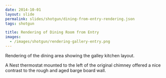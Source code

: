 ```yaml
---
date: 2014-10-01
layout: slide
permalink: slides/shotgun/dining-from-entry-rendering.json
tags: shotgun

title: Rendering of Dining Room from Entry
images:
  - /images/shotgun/rendering-gallery-entry.png
---
```

Rendering of the dining area showing the galley kitchen layout.

A Nest thermostat mounted to the left of the original chimney offered a nice contrast to the rough and aged barge board wall.